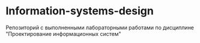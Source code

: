 # Information-systems-design
Репозиторий с выполненными лабораторными работами по дисциплине "Проектирование информационных систем"
